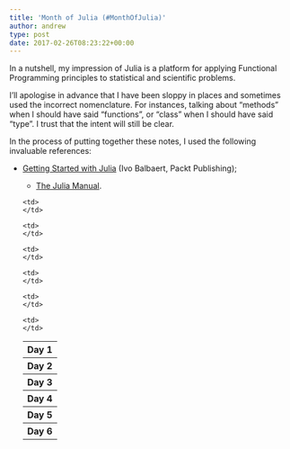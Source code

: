 ```yaml
---
title: 'Month of Julia (#MonthOfJulia)'
author: andrew
type: post
date: 2017-02-26T08:23:22+00:00
---
```

In a nutshell, my impression of Julia is a platform for applying Functional Programming principles to statistical and scientific problems.

I&#8217;ll apologise in advance that I have been sloppy in places and sometimes used the incorrect nomenclature. For instances, talking about &#8220;methods&#8221; when I should have said &#8220;functions&#8221;, or &#8220;class&#8221; when I should have said &#8220;type&#8221;. I trust that the intent will still be clear.

In the process of putting together these notes, I used the following invaluable references:

  * [Getting Started with Julia][1] (Ivo Balbaert, Packt Publishing); 
      * [The Julia Manual][2]. </ul> 
        <table>
          <tr>
            <th>
              Day 1
            </th>
            
            <td>
            </td>
          </tr>
          
          <tr>
            <th>
              Day 2
            </th>
            
            <td>
            </td>
          </tr>
          
          <tr>
            <th>
              Day 3
            </th>
            
            <td>
            </td>
          </tr>
          
          <tr>
            <th>
              Day 4
            </th>
            
            <td>
            </td>
          </tr>
          
          <tr>
            <th>
              Day 5
            </th>
            
            <td>
            </td>
          </tr>
          
          <tr>
            <th>
              Day 6
            </th>
            
            <td>
            </td>
          </tr>
        </table>

 [1]: https://www.packtpub.com/application-development/getting-started-julia-programming
 [2]: http://julia.readthedocs.org/en/latest/manual/
